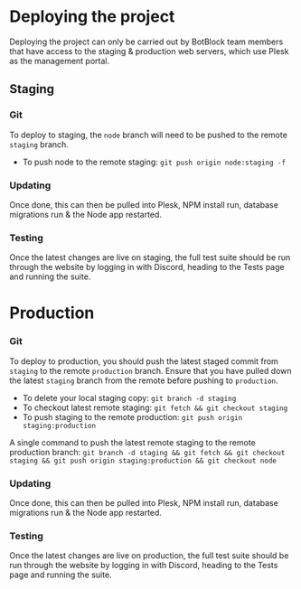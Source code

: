 # Deploying the project

Deploying the project can only be carried out by BotBlock team members that have access to the staging & production web
servers, which use Plesk as the management portal.

## Staging

### Git

To deploy to staging, the `node` branch will need to be pushed to the remote `staging` branch.

 - To push node to the remote staging: `git push origin node:staging -f`

### Updating

Once done, this can then be pulled into Plesk, NPM install run, database migrations run & the Node app restarted.

### Testing

Once the latest changes are live on staging, the full test suite should be run through the website by logging in with
Discord, heading to the Tests page and running the suite.

# Production

### Git

To deploy to production, you should push the latest staged commit from `staging` to the remote `production` branch.
Ensure that you have pulled down the latest `staging` branch from the remote before pushing to `production`.

 - To delete your local staging copy: `git branch -d staging`
 - To checkout latest remote staging: `git fetch && git checkout staging`
 - To push staging to the remote production: `git push origin staging:production`

A single command to push the latest remote staging to the remote production branch:
`git branch -d staging && git fetch && git checkout staging && git push origin staging:production && git checkout node`

### Updating

Once done, this can then be pulled into Plesk, NPM install run, database migrations run & the Node app restarted.

### Testing

Once the latest changes are live on production, the full test suite should be run through the website by logging in with
Discord, heading to the Tests page and running the suite.
